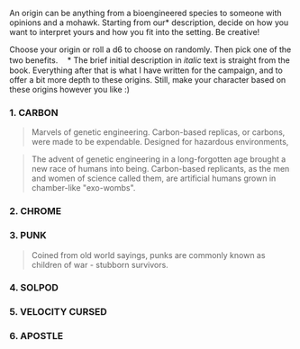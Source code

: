An origin can be anything from a bioengineered species to someone with opinions and a mohawk. Starting from our* description, decide on how you want to interpret yours and how you fit into the setting. Be creative!

Choose your origin or roll a d6 to choose on randomly. Then pick one of the two benefits.
ㅤ* The brief initial description in *italic* text is straight from the book. Everything after that is what I have written for the campaign, and to offer a bit more depth to these origins. Still, make your character based on these origins however you like :)

### 1. CARBON
> Marvels of genetic engineering. Carbon-based replicas, or carbons, were made to be expendable. Designed for hazardous environments, 


> The advent of genetic engineering in a long-forgotten age brought a new race of humans into being. Carbon-based replicants, as the men and women of science called them, are artificial humans grown in chamber-like "exo-wombs". 



### 2. CHROME
> 




### 3. PUNK
> Coined from old world sayings, punks are commonly known as children of war - stubborn survivors. 



### 4. SOLPOD
> 



### 5. VELOCITY CURSED
> 



### 6. APOSTLE
> 